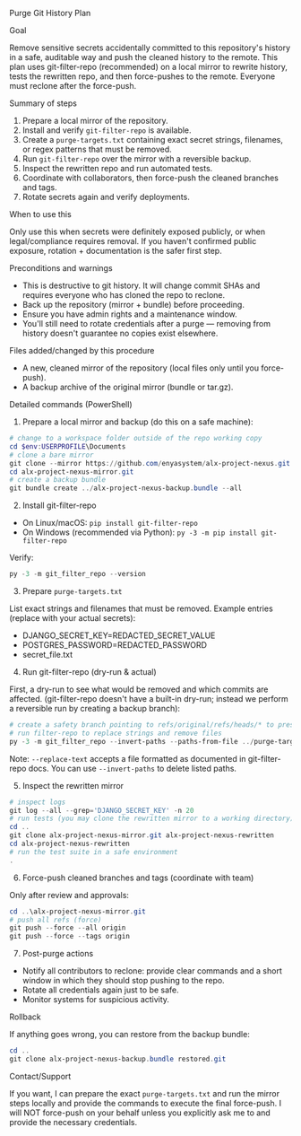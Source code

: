 Purge Git History Plan

Goal

Remove sensitive secrets accidentally committed to this repository's history in a safe, auditable way and push the cleaned history to the remote. This plan uses git-filter-repo (recommended) on a local mirror to rewrite history, tests the rewritten repo, and then force-pushes to the remote. Everyone must reclone after the force-push.

Summary of steps

1. Prepare a local mirror of the repository.
2. Install and verify `git-filter-repo` is available.
3. Create a `purge-targets.txt` containing exact secret strings, filenames, or regex patterns that must be removed.
4. Run `git-filter-repo` over the mirror with a reversible backup.
5. Inspect the rewritten repo and run automated tests.
6. Coordinate with collaborators, then force-push the cleaned branches and tags.
7. Rotate secrets again and verify deployments.

When to use this

Only use this when secrets were definitely exposed publicly, or when legal/compliance requires removal. If you haven't confirmed public exposure, rotation + documentation is the safer first step.

Preconditions and warnings

- This is destructive to git history. It will change commit SHAs and requires everyone who has cloned the repo to reclone.
- Back up the repository (mirror + bundle) before proceeding.
- Ensure you have admin rights and a maintenance window.
- You'll still need to rotate credentials after a purge — removing from history doesn't guarantee no copies exist elsewhere.

Files added/changed by this procedure

- A new, cleaned mirror of the repository (local files only until you force-push).
- A backup archive of the original mirror (bundle or tar.gz).

Detailed commands (PowerShell)

1) Prepare a local mirror and backup (do this on a safe machine):

```powershell
# change to a workspace folder outside of the repo working copy
cd $env:USERPROFILE\Documents
# clone a bare mirror
git clone --mirror https://github.com/enyasystem/alx-project-nexus.git alx-project-nexus-mirror.git
cd alx-project-nexus-mirror.git
# create a backup bundle
git bundle create ../alx-project-nexus-backup.bundle --all
```

2) Install git-filter-repo

- On Linux/macOS: `pip install git-filter-repo`
- On Windows (recommended via Python): `py -3 -m pip install git-filter-repo`

Verify:

```powershell
py -3 -m git_filter_repo --version
```

3) Prepare `purge-targets.txt`

List exact strings and filenames that must be removed. Example entries (replace with your actual secrets):

- DJANGO_SECRET_KEY=REDACTED_SECRET_VALUE
- POSTGRES_PASSWORD=REDACTED_PASSWORD
- secret_file.txt

4) Run git-filter-repo (dry-run & actual)

First, a dry-run to see what would be removed and which commits are affected. (git-filter-repo doesn't have a built-in dry-run; instead we perform a reversible run by creating a backup branch):

```powershell
# create a safety branch pointing to refs/original/refs/heads/* to preserve originals (automatic with filter-repo)
# run filter-repo to replace strings and remove files
py -3 -m git_filter_repo --invert-paths --paths-from-file ../purge-targets.txt --refs refs/heads/* --replace-text ../purge-targets.txt
```

Note: `--replace-text` accepts a file formatted as documented in git-filter-repo docs. You can use `--invert-paths` to delete listed paths.

5) Inspect the rewritten mirror

```powershell
# inspect logs
git log --all --grep='DJANGO_SECRET_KEY' -n 20
# run tests (you may clone the rewritten mirror to a working directory)
cd ..
git clone alx-project-nexus-mirror.git alx-project-nexus-rewritten
cd alx-project-nexus-rewritten
# run the test suite in a safe environment
.
```

6) Force-push cleaned branches and tags (coordinate with team)

Only after review and approvals:

```powershell
cd ..\alx-project-nexus-mirror.git
# push all refs (force)
git push --force --all origin
git push --force --tags origin
```

7) Post-purge actions

- Notify all contributors to reclone: provide clear commands and a short window in which they should stop pushing to the repo.
- Rotate all credentials again just to be safe.
- Monitor systems for suspicious activity.

Rollback

If anything goes wrong, you can restore from the backup bundle:

```powershell
cd ..
git clone alx-project-nexus-backup.bundle restored.git
```

Contact/Support

If you want, I can prepare the exact `purge-targets.txt` and run the mirror steps locally and provide the commands to execute the final force-push. I will NOT force-push on your behalf unless you explicitly ask me to and provide the necessary credentials.
